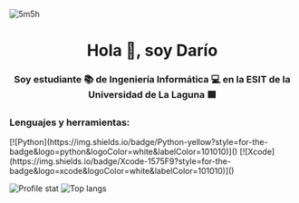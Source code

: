 ![5m5h](https://github.com/Dario-Fajardo/Dario-Fajardo/assets/114748553/974bd72f-1cfc-4401-835b-08e8a6c65358)

<h1 align="center">Hola 👋, soy Darío</h1>
<h3 align="center">Soy estudiante 📚 de Ingeniería Informática 💻 en la ESIT de la Universidad de La Laguna 🟪</h3>

<h3 align="left">Lenguajes y herramientas:</h3>
[![Python](https://img.shields.io/badge/Python-yellow?style=for-the-badge&logo=python&logoColor=white&labelColor=101010)]()
[![Xcode](https://img.shields.io/badge/Xcode-1575F9?style=for-the-badge&logo=xcode&logoColor=white&labelColor=101010)]()

![Profile stat](https://github-readme-stats.vercel.app/api?username=Dario-Fajardo&show_icons=true&theme=radical&include_all_commits=true) ![Top langs](https://github-readme-stats.vercel.app/api/top-langs/?username=Dario-Fajardo&exclude_repo=dotfiles&theme=radical&size_weight=0.5&count_weight=0.5&langs_count=10&hide_progress=true)
